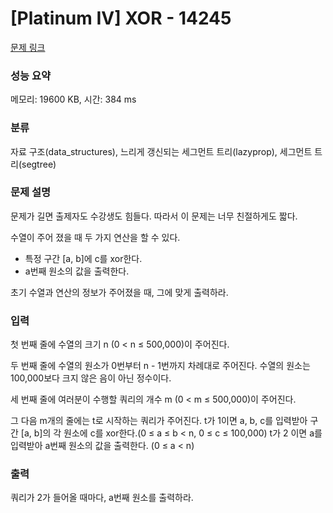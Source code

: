 # [Platinum IV] XOR - 14245 

[문제 링크](https://www.acmicpc.net/problem/14245) 

### 성능 요약

메모리: 19600 KB, 시간: 384 ms

### 분류

자료 구조(data_structures), 느리게 갱신되는 세그먼트 트리(lazyprop), 세그먼트 트리(segtree)

### 문제 설명

<p>문제가 길면 출제자도 수강생도 힘들다. 따라서 이 문제는 너무 친절하게도 짧다.</p>

<p>수열이 주어 졌을 때 두 가지 연산을 할 수 있다.</p>

<ul>
	<li>특정 구간 [a, b]에 c를 xor한다.</li>
	<li>a번째 원소의 값을 출력한다.</li>
</ul>

<p>초기 수열과 연산의 정보가 주어졌을 때, 그에 맞게 출력하라.</p>

### 입력 

 <p>첫 번째 줄에 수열의 크기 n (0 < n ≤ 500,000)이 주어진다.</p>

<p>두 번째 줄에 수열의 원소가 0번부터 n - 1번까지 차례대로 주어진다. 수열의 원소는 100,000보다 크지 않은 음이 아닌 정수이다.</p>

<p>세 번째 줄에 여러분이 수행할 쿼리의 개수 m (0 < m ≤ 500,000)이 주어진다.</p>

<p>그 다음 m개의 줄에는 t로 시작하는 쿼리가 주어진다. t가 1이면 a, b, c를 입력받아 구간 [a, b]의 각 원소에 c를 xor한다.(0 ≤ a ≤ b < n, 0 ≤ c ≤ 100,000) t가 2 이면 a를 입력받아 a번째 원소의 값을 출력한다. (0 ≤ a < n)</p>

### 출력 

 <p>쿼리가 2가 들어올 때마다, a번째 원소를 출력하라.</p>

